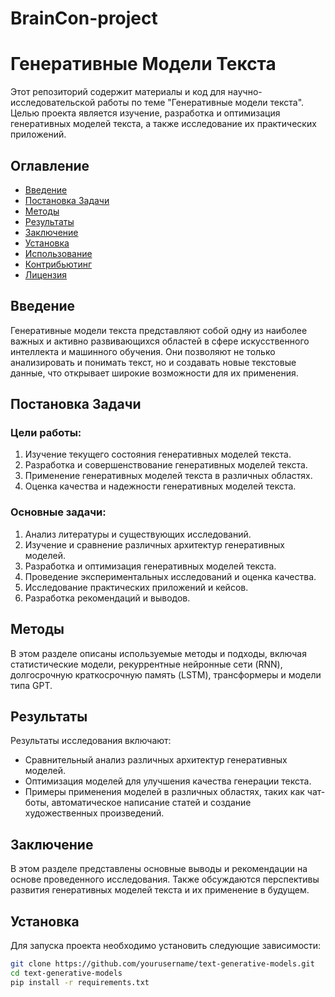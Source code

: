 # BrainCon-project
# Генеративные Модели Текста

Этот репозиторий содержит материалы и код для научно-исследовательской работы по теме "Генеративные модели текста". Целью проекта является изучение, разработка и оптимизация генеративных моделей текста, а также исследование их практических приложений.

## Оглавление

- [Введение](#введение)
- [Постановка Задачи](#постановка-задачи)
- [Методы](#методы)
- [Результаты](#результаты)
- [Заключение](#заключение)
- [Установка](#установка)
- [Использование](#использование)
- [Контрибьютинг](#контрибьютинг)
- [Лицензия](#лицензия)

## Введение

Генеративные модели текста представляют собой одну из наиболее важных и активно развивающихся областей в сфере искусственного интеллекта и машинного обучения. Они позволяют не только анализировать и понимать текст, но и создавать новые текстовые данные, что открывает широкие возможности для их применения.

## Постановка Задачи

### Цели работы:

1. Изучение текущего состояния генеративных моделей текста.
2. Разработка и совершенствование генеративных моделей текста.
3. Применение генеративных моделей текста в различных областях.
4. Оценка качества и надежности генеративных моделей текста.

### Основные задачи:

1. Анализ литературы и существующих исследований.
2. Изучение и сравнение различных архитектур генеративных моделей.
3. Разработка и оптимизация генеративных моделей текста.
4. Проведение экспериментальных исследований и оценка качества.
5. Исследование практических приложений и кейсов.
6. Разработка рекомендаций и выводов.

## Методы

В этом разделе описаны используемые методы и подходы, включая статистические модели, рекуррентные нейронные сети (RNN), долгосрочную краткосрочную память (LSTM), трансформеры и модели типа GPT.

## Результаты

Результаты исследования включают:

- Сравнительный анализ различных архитектур генеративных моделей.
- Оптимизация моделей для улучшения качества генерации текста.
- Примеры применения моделей в различных областях, таких как чат-боты, автоматическое написание статей и создание художественных произведений.

## Заключение

В этом разделе представлены основные выводы и рекомендации на основе проведенного исследования. Также обсуждаются перспективы развития генеративных моделей текста и их применение в будущем.

## Установка

Для запуска проекта необходимо установить следующие зависимости:

```bash
git clone https://github.com/yourusername/text-generative-models.git
cd text-generative-models
pip install -r requirements.txt

